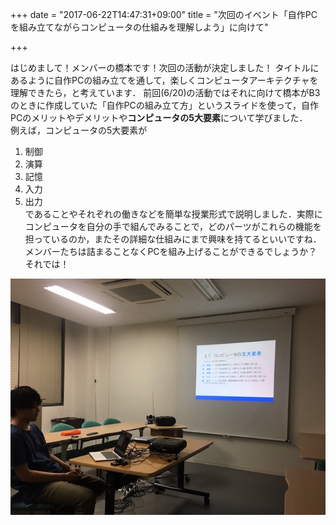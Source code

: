 +++
date = "2017-06-22T14:47:31+09:00"
title = "次回のイベント「自作PCを組み立てながらコンピュータの仕組みを理解しよう」に向けて"

+++

はじめまして！メンバーの橋本です！次回の活動が決定しました！
タイトルにあるように自作PCの組み立てを通して，楽しくコンピュータアーキテクチャを理解できたら，と考えています．
前回(6/20)の活動ではそれに向けて橋本がB3のときに作成していた「自作PCの組み立て方」というスライドを使って，自作PCのメリットやデメリットや**コンピュータの5大要素**について学びました．  
例えば，コンピュータの5大要素が  
1. 制御
2. 演算
3. 記憶
4. 入力
5. 出力  
であることやそれぞれの働きなどを簡単な授業形式で説明しました．実際にコンピュータを自分の手で組んでみることで，どのパーツがこれらの機能を担っているのか，またその詳細な仕組みにまで興味を持てるといいですね．
メンバーたちは詰まることなくPCを組み上げることができるでしょうか？それでは！
<div align="center">
<img src=/image/posts/jisakuPC.png "自作PCプレゼン">
</div>

